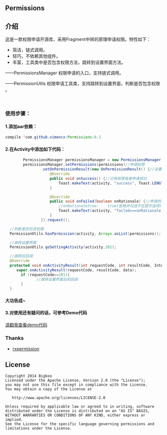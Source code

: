 
## Permissions

## 介绍

这是一款权限申请开源库，采用Fragment中转的原理申请权限。特性如下：
* 简洁，链式调用。
* 轻巧，不依赖其他组件。
* 丰富，工具类中是否包含权限方法，跳转到设置界面方法。



——PermissionsManager  权限申请的入口，支持链式调用。

——PermissionUtils  权限申请工具类，支持跳转到设置界面，判断是否包含权限 。



</br>

### **使用步骤：**

#### 1.添加aar依赖：
```java
compile 'com.github.ximencx:Permissions:0.1
```
#### 2.在Activity中添加如下代码：

```java
        PermissionsManager permissionsManager = new PermissionsManager(activity);
        permissionsManager.setPermissions(permissions)//申请权限
                .setOnPermissionResult(new OnPermissionResult() {//设置回调
                    @Override
                    public void onSuccess() {//已有权限或者申请成功
                        Toast.makeText(activity, "success", Toast.LENGTH_SHORT).show();
                    }

                    @Override
                    public void onFailed(boolean onRationale) {//申请的权限没有全部成功
                        //onRationaletrue:    true(拒绝并勾选不在提示选项)
                        Toast.makeText(activity, "failed===onRationale:::" + onRationale, Toast.LENGTH_SHORT).show();
                    }
                }).request();
```

```java
  //判断是否包含权限
  PermissionUtils.hasPermission(activity, Arrays.asList(permissions));
```

```java
  //跳转设置界面
  PermissionUtils.goSettingActivity(activity,101);

  //跳转后回调
  @Override
  protected void onActivityResult(int requestCode, int resultCode, Intent data) {
     super.onActivityResult(requestCode, resultCode, data);
       if (requestCode==101){
              //跳转设置界面后的回调
       }
  }
```
#### 大功告成~

#### 3.对使用还有疑问的话，可参考Demo代码
[请戳我查看demo代码](https://github.com/ximencx/Permissions/blob/master/sample/src/main/java/com/xdja/permission/MainActivity.java)


### Thanks
- [rxpermission](https://github.com/tbruyelle/RxPermissions)
## License

```
Copyright 2014 Bigkoo
Licensed under the Apache License, Version 2.0 (the "License");
you may not use this file except in compliance with the License.
You may obtain a copy of the License at

   http://www.apache.org/licenses/LICENSE-2.0

Unless required by applicable law or agreed to in writing, software
distributed under the License is distributed on an "AS IS" BASIS,
WITHOUT WARRANTIES OR CONDITIONS OF ANY KIND, either express or implied.
See the License for the specific language governing permissions and
limitations under the License.
```
